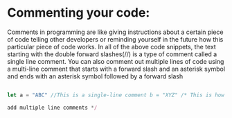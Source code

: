 # Commenting your code:
Comments in programming are like giving instructions about a certain piece of code telling other developers or reminding yourself in the future how this particular piece of code works. In all of the above code snippets, the text starting with the double forward slashes(//) is a type of comment called a single line comment. You can also comment out multiple lines of code using a multi-line comment that starts with a forward slash and an asterisk symbol and ends with an asterisk symbol followed by a forward slash

```jsx

let a = "ABC" //This is a single-line comment b = "XYZ" /* This is how you can

add multiple line comments */

```